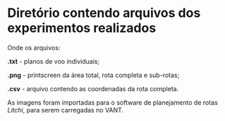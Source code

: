 # Diretório contendo arquivos dos experimentos realizados

Onde os arquivos:

**.txt** - planos de voo individuais;

**.png** - printscreen da área total, rota completa e sub-rotas;

**.csv** - arquivo contendo as coordenadas da rota completa.


As imagens foram importadas para o software de planejamento de rotas _Litchi_, para serem carregadas no VANT.


